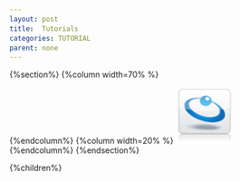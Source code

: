 ```yaml
---
layout: post
title:  Tutorials
categories: TUTORIAL
parent: none
---
```




{%section%}
{%column width=70% %}




{%endcolumn%}
{%column width=20% %}
<img src="/attachment_files/gs/gs.png" width="100" height="100">
{%endcolumn%}
{%endsection%}



{%children%}